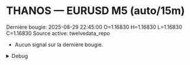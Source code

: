 # THANOS — EURUSD M5 (auto/15m)
Dernière bougie: 2025-08-29 22:45:00  O=1.16830  H=1.16830  L=1.16830  C=1.16830
Source active: twelvedata_repo

- Aucun signal sur la dernière bougie.

<details><summary>Debug</summary>

- TD_API_KEY manquant.

</details>